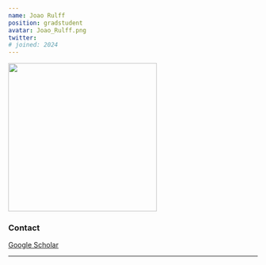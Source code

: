 ```yaml
---
name: Joao Rulff
position: gradstudent
avatar: Joao_Rulff.png
twitter: 
# joined: 2024
---
```


<img width="300" src="{{site.baseurl}}/images/people/{{page.avatar}}" data-action="zoom">

### Contact

<!-- <i class="fa fa-envelope-o"></i> `liyihao@seas.upenn.edu`<br> -->
<i class="fa fa-bar-chart"></i> [Google Scholar](https://scholar.google.com/citations?hl=en&user=o82_w8oAAAAJ) <br>

<hr>
